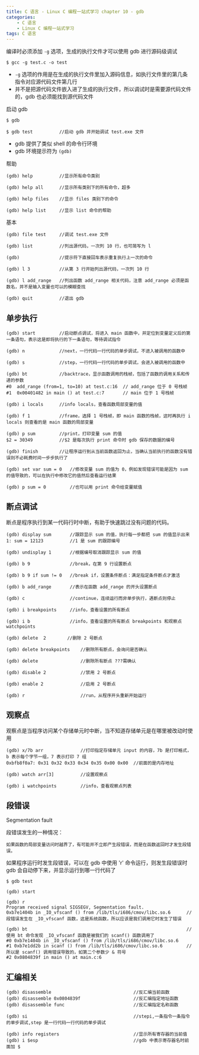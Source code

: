 ```yaml
---
title: C 语言 - Linux C 编程一站式学习 chapter 10 - gdb
categories: 
    - C 语言
    - Linux C 编程一站式学习
tags: C 语言
---
```


<!-- more -->

编译时必须添加 `-g` 选项，生成的执行文件才可以使用 gdb 进行源码级调试
```
$ gcc -g test.c -o test
```
* `-g` 选项的作用是在生成的执行文件里加入源码信息，如执行文件里的第几条指令对应源代码文件第几行
* 并不是把源代码文件嵌入进了生成的执行文件，所以调试时是需要源代码文件的，gdb 也必须能找到源代码文件

启动 gdb
```
$ gdb

$ gdb test          //启动 gdb 并开始调试 test.exe 文件
```
* gdb 提供了类似 shell 的命令行环境
* gdb 环境提示符为 `(gdb)`


帮助
```
(gdb) help          //显示所有命令类别

(gdb) help all      //显示所有类别下的所有命令，超多

(gdb) help files    //显示 files 类别下的命令

(gdb) help list     //显示 list 命令的帮助
```

基本
```
(gdb) file test     //调试 test.exe 文件

(gdb) list          //列出源代码，一次列 10 行，也可简写为 l

(gdb)               //提示符下直接回车表示重复执行上一次的命令

(gdb) l 3           //从第 3 行开始列出源代码，一次列 10 行

(gdb) l add_range   //列出函数 add_range 相关代码，注意 add_range 必须是函数名，并不是输入变量也可以的模糊查找

(gdb) quit          //退出 gdb
```

## 单步执行
```
(gdb) start         //启动断点调试，将进入 main 函数中，并定位到变量定义后的第一条语句，表示这是即将执行的下一条语句，等待调试指令

(gdb) n             //next，一行代码一行代码的单步调试，不进入被调用的函数中

(gdb) s             //step，一行代码一行代码的单步调试，会进入被调用的函数中

(gdb) bt            //backtrace，显示函数调用的栈帧，包括了函数的调用关系和传递的参数
#0  add_range (from=1, to=10) at test.c:16  // add_range 位于 0 号栈帧
#1  0x00401482 in main () at test.c:7       // main 位于 1 号栈帧

(gdb) i locals      //info locals，查看函数局部变量的值

(gdb) f 1           //frame，选择 1 号栈帧，即 main 函数的栈帧，这时再执行 i locals 则查看的是 main 函数的局部变量

(gdb) p sum         //print，打印变量 sum 的值
$2 = 30349          //$2 是每次执行 print 命令时 gdb 保存的数据的编号

(gdb) finish        //让程序运行到从当前函数返回为止，当确认当前执行的函数没有错误则不必耗费时间一步步执行了

(gdb) set var sum = 0   //修改变量 sum 的值为 0，例如发现错误可能是因为 sum 的值导致的，可以在执行中修改它的值然后查看运行结果

(gdb) p sum = 0         //也可以用 print 命令给变量赋值
```

## 断点调试

断点是程序执行到某一代码行时中断，有助于快速跳过没有问题的代码。

```
(gdb) display sum       //跟踪显示 sum 的值，执行每一步都把 sum 的值显示出来
1: sum = 12123          //1 是 sum 的跟踪编号

(gdb) undisplay 1       //根据编号取消跟踪显示 sum 的值

(gdb) b 9               //break，在第 9 行设置断点

(gdb) b 9 if sum != 0   //break if，设置条件断点：满足指定条件断点才激活

(gdb) b add_range       //表示在函数 add_range 的开头设置断点

(gdb) c                 //continue，连续运行而非单步执行，遇断点则停止

(gdb) i breakpoints     //info，查看设置的所有断点

(gdb) i b               //info，查看设置的所有断点 breakpoints 和观察点 watchpoints

(gdb) delete  2        //删除 2 号断点

(gdb) delete breakpoints    //删除所有断点，会询问是否确认

(gdb) delete                //删除所有断点 ???需确认

(gdb) disable 2             //禁用 2 号断点

(gdb) enable 2              //启用 2 号断点

(gdb) r                     //run，从程序开头重新开始运行
```

## 观察点

观察点是当程序访问某个存储单元时中断，当不知道存储单元是在哪里被改动时使用

```
(gdb) x/7b arr              //打印指定存储单元 input 的内容，7b 是打印格式，b 表示每个字节一组，7 表示打印 7 组
0xbfb8f0a7: 0x31 0x32 0x33 0x34 0x35 0x00 0x00  //前面的是内存地址

(gdb) watch arr[3]          //设置观察点

(gdb) i watchpoints         //info，查看观察点列表
```

## 段错误

Segmentation fault

段错误发生的一种情况：

    如果函数的局部变量访问时越界了，有可能并不立即产生段错误，而是在函数返回时才发生段错误。

如果程序运行时发生段错误，可以在 gdb 中使用 'r' 命令运行，则发生段错误时 gdb 会自动停下来，并显示运行到哪一行代码了

```
$ gdb test

(gdb) start

(gdb) r
Program received signal SIGSEGV, Segmentation fault.
0xb7e1404b in _IO_vfscanf () from /lib/tls/i686/cmov/libc.so.6      //段错误发生在 _IO_vfscanf 函数，这是系统函数，所以应该是我们调用它时发生了错误

(gdb) bt                                                            //使用 bt 命令发现 _IO_vfscanf 函数是被我们的 scanf() 函数调用了
#0 0xb7e1404b in _IO_vfscanf () from /lib/tls/i686/cmov/libc.so.6
#1 0xb7e1dd2b in scanf () from /lib/tls/i686/cmov/libc.so.6         //所以是 scanf() 调用错误导致的，如第二个参数少 & 符号
#2 0x0804839f in main () at main.c:6
```

## 汇编相关

```
(gdb) disassemble                               //反汇编当前函数
(gdb) disassemble 0x0804839f                    //反汇编指定地址函数
(gdb) disassemble func                          //反汇编指定名称函数

(gdb) si                                        //stepi,一条指令一条指令的单步调试,step 是一行代码一行代码的单步调试

(gdb) info registers                            //显示所有寄存器的当前值
(gdb) i $esp                                    //gdb 中表示寄存器名时前面加 $
```
